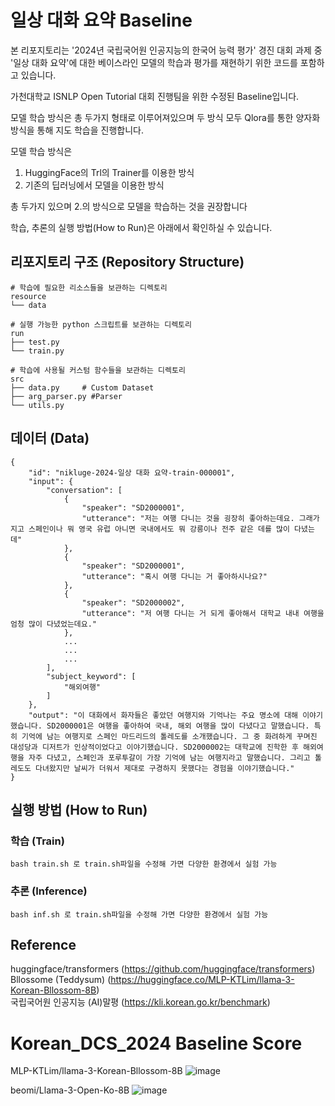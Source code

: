 # 일상 대화 요약 Baseline
본 리포지토리는 '2024년 국립국어원 인공지능의 한국어 능력 평가' 경진 대회 과제 중 '일상 대화 요약'에 대한 베이스라인 모델의 학습과 평가를 재현하기 위한 코드를 포함하고 있습니다.  

가천대학교 ISNLP Open Tutorial 대회 진행팀을 위한 수정된 Baseline입니다.

모델 학습 방식은 총 두가지 형태로 이루어져있으며 두 방식 모두 Qlora를 통한 양자화 방식을 통해 지도 학습을 진행합니다.

모델 학습 방식은
1. HuggingFace의 Trl의 Trainer를 이용한 방식
2. 기존의 딥러닝에서 모델을 이용한 방식

총 두가지 있으며 2.의 방식으로 모델을 학습하는 것을 권장합니다

학습, 추론의 실행 방법(How to Run)은 아래에서 확인하실 수 있습니다.   


## 리포지토리 구조 (Repository Structure)
```
# 학습에 필요한 리소스들을 보관하는 디렉토리
resource
└── data

# 실행 가능한 python 스크립트를 보관하는 디렉토리
run
├── test.py
└── train.py

# 학습에 사용될 커스텀 함수들을 보관하는 디렉토리
src
├── data.py     # Custom Dataset
├── arg_parser.py #Parser
└── utils.py
```

## 데이터 (Data)
```
{
    "id": "nikluge-2024-일상 대화 요약-train-000001",
    "input": {
        "conversation": [
            {
                "speaker": "SD2000001",
                "utterance": "저는 여행 다니는 것을 굉장히 좋아하는데요. 그래가지고 스페인이나 뭐 영국 유럽 아니면 국내에서도 뭐 강릉이나 전주 같은 데를 많이 다녔는데"
            },
            {
                "speaker": "SD2000001",
                "utterance": "혹시 여행 다니는 거 좋아하시나요?"
            },
            {
                "speaker": "SD2000002",
                "utterance": "저 여행 다니는 거 되게 좋아해서 대학교 내내 여행을 엄청 많이 다녔었는데요."
            },
            ...
            ...
            ...
        ],
        "subject_keyword": [
            "해외여행"
        ]
    },
    "output": "이 대화에서 화자들은 좋았던 여행지와 기억나는 주요 명소에 대해 이야기했습니다. SD2000001은 여행을 좋아하여 국내, 해외 여행을 많이 다녔다고 말했습니다. 특히 기억에 남는 여행지로 스페인 마드리드의 톨레도를 소개했습니다. 그 중 화려하게 꾸며진 대성당과 디저트가 인상적이었다고 이야기했습니다. SD2000002는 대학교에 진학한 후 해외여행을 자주 다녔고, 스페인과 포루투갈이 가장 기억에 남는 여행지라고 말했습니다. 그리고 톨레도도 다녀왔지만 날씨가 더워서 제대로 구경하지 못했다는 경험을 이야기했습니다."
}
```

## 실행 방법 (How to Run)
### 학습 (Train)
```
bash train.sh 로 train.sh파일을 수정해 가면 다양한 환경에서 실험 가능
```

### 추론 (Inference)
```
bash inf.sh 로 train.sh파일을 수정해 가면 다양한 환경에서 실험 가능
```

## Reference

huggingface/transformers (https://github.com/huggingface/transformers)  
Bllossome (Teddysum) (https://huggingface.co/MLP-KTLim/llama-3-Korean-Bllossom-8B)  
국립국어원 인공지능 (AI)말평 (https://kli.korean.go.kr/benchmark)  
# Korean_DCS_2024 Baseline Score

MLP-KTLim/llama-3-Korean-Bllossom-8B
![image](https://github.com/YEonleo/Korean_DCS_2024/assets/90837906/cc8fc450-fbda-4876-b1be-a552c787e994)


beomi/Llama-3-Open-Ko-8B
![image](https://github.com/YEonleo/Korean_DCS_2024/assets/90837906/fcd626cd-31ce-4cb3-90ea-43f2831c4342)




